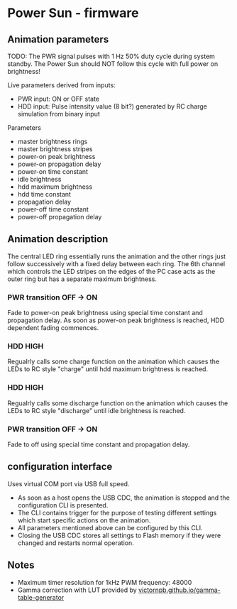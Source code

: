 # Power Sun - firmware

## Animation parameters

TODO: The PWR signal pulses with 1 Hz 50% duty cycle during system standby. The Power Sun should NOT follow this cycle with full power on brightness!

Live parameters derived from inputs:
- PWR input: ON or OFF state
- HDD input: Pulse intensity value (8 bit?) generated by RC charge simulation from binary input

Parameters
- master brightness rings
- master brightness stripes
- power-on peak brightness
- power-on propagation delay
- power-on time constant
- idle brightness
- hdd maximum brightness
- hdd time constant
- propagation delay
- power-off time constant
- power-off propagation delay

## Animation description
The central LED ring essentially runs the animation and the other rings just follow successively with
a fixed delay between each ring. The 6th channel which controls the LED stripes on the edges of the PC
case acts as the outer ring but has a separate maximum brightness.
 
### PWR transition OFF -> ON
Fade to power-on peak brightness using special time constant and propagation delay.
As soon as power-on peak brightness is reached, HDD dependent fading commences.

### HDD HIGH
Regualrly calls some charge function on the animation which causes the LEDs to RC style "charge" until
hdd maximum brightness is reached.

### HDD HIGH
Regualrly calls some discharge function on the animation which causes the LEDs to RC style "discharge" until
idle brightness is reached.

### PWR transition OFF -> ON
Fade to off using special time constant and propagation delay.

## configuration interface
Uses virtual COM port via USB full speed.
- As soon as a host opens the USB CDC, the animation is stopped and the configuration CLI is presented.
- The CLI contains trigger for the purpose of testing different settings which start specific actions on the animation.
- All parameters mentioned above can be configured by this CLI.
- Closing the USB CDC stores all settings to Flash memory if they were changed and restarts normal operation.

## Notes
- Maximum timer resolution for 1kHz PWM frequency: 48000
- Gamma correction with LUT provided by [victornpb.github.io/gamma-table-generator](https://victornpb.github.io/gamma-table-generator)
 
